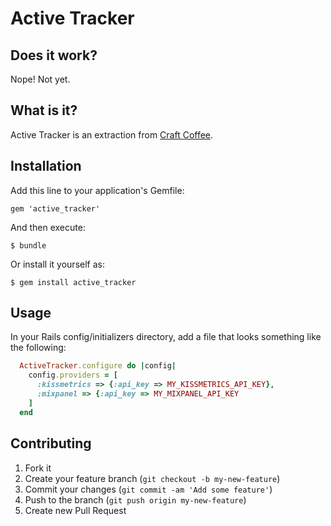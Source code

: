 # Active Tracker

## Does it work?

Nope! Not yet.

## What is it?

Active Tracker is an extraction from [Craft Coffee](http://www.craftcoffee.com).

## Installation

Add this line to your application's Gemfile:

    gem 'active_tracker'

And then execute:

    $ bundle

Or install it yourself as:

    $ gem install active_tracker

## Usage

In your Rails config/initializers directory, add a file that looks something like
the following:

```ruby
  ActiveTracker.configure do |config|
    config.providers = [
      :kissmetrics => {:api_key => MY_KISSMETRICS_API_KEY},
      :mixpanel => {:api_key => MY_MIXPANEL_API_KEY
    ]
  end
```

## Contributing

1. Fork it
2. Create your feature branch (`git checkout -b my-new-feature`)
3. Commit your changes (`git commit -am 'Add some feature'`)
4. Push to the branch (`git push origin my-new-feature`)
5. Create new Pull Request
